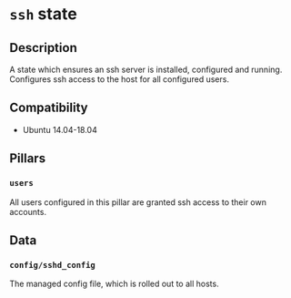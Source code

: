 # `ssh` state

## Description

A state which ensures an ssh server is installed, configured and running.
Configures ssh access to the host for all configured users.

## Compatibility

- Ubuntu 14.04-18.04

## Pillars

### `users`

All users configured in this pillar are granted ssh access to their own accounts.

## Data

### `config/sshd_config`

The managed config file, which is rolled out to all hosts.
